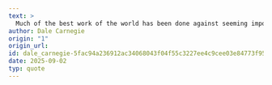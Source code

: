 ```yaml
---
text: >
  Much of the best work of the world has been done against seeming impossibilities.
author: Dale Carnegie
origin: "1"
origin_url: 
id: dale_carnegie-5fac94a236912ac34068043f04f55c3227ee4c9cee03e84773f959c22b49d394
date: 2025-09-02
typ: quote
---
```

